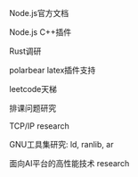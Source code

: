 Node.js官方文档

Node.js C++插件

Rust调研

polarbear latex插件支持

leetcode天梯

排课问题研究

TCP/IP research

GNU工具集研究: ld, ranlib, ar

面向AI平台的高性能技术 research
